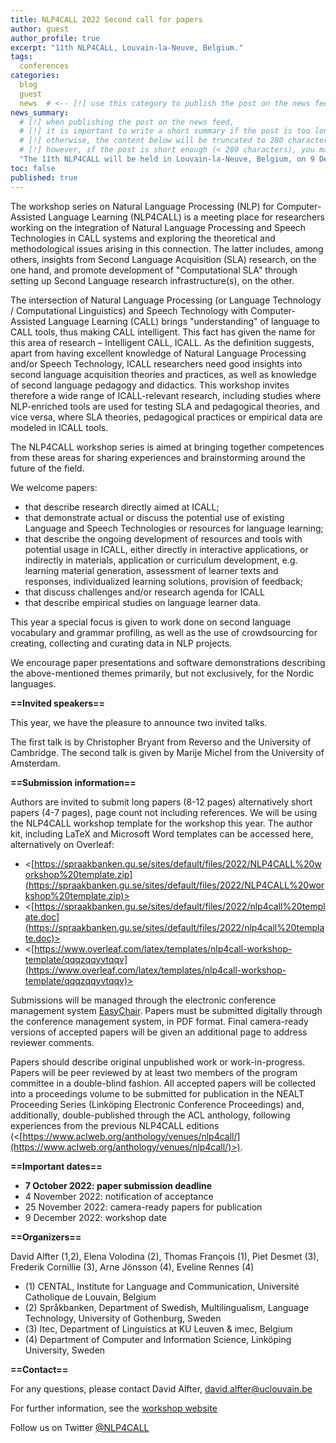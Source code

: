 ```yaml
---
title: NLP4CALL 2022 Second call for papers
author: guest
author_profile: true
excerpt: "11th NLP4CALL, Louvain-la-Neuve, Belgium."
tags:
  conferences
categories:
  blog
  guest
  news  # <-- [!] use this category to publish the post on the news feed  
news_summary: 
  # [!] when publishing the post on the news feed,
  # [!] it is important to write a short summary if the post is too long (~several paragraphs)
  # [!] otherwise, the content below will be truncated to 280 characters on the news feed
  # [!] however, if the post is short enough (< 280 characters), you may disregard this option
  "The 11th NLP4CALL will be held in Louvain-la-Neuve, Belgium, on 9 December 2022."
toc: false
published: true
---
```


The workshop series on Natural Language Processing (NLP) for Computer-Assisted Language Learning (NLP4CALL) is a meeting place for researchers working on the integration of Natural Language Processing and Speech Technologies in CALL systems and exploring the theoretical and methodological issues arising in this connection. The latter includes, among others, insights from Second Language Acquisition (SLA) research, on the one hand, and promote development of "Computational SLA" through setting up Second Language research infrastructure(s), on the other.

The intersection of Natural Language Processing (or Language Technology / Computational Linguistics) and Speech Technology with Computer-Assisted Language Learning (CALL) brings "understanding" of language to CALL tools, thus making CALL intelligent. This fact has given the name for this area of research – Intelligent CALL, ICALL. As the definition suggests, apart from having excellent knowledge of Natural Language Processing and/or Speech Technology, ICALL researchers need good insights into second language acquisition theories and practices, as well as knowledge of second language pedagogy and didactics. This workshop invites therefore a wide range of ICALL-relevant research, including studies where NLP-enriched tools are used for testing SLA and pedagogical theories, and vice versa, where SLA theories, pedagogical practices or empirical data are modeled in ICALL tools.

The NLP4CALL workshop series is aimed at bringing together competences from these areas for sharing experiences and brainstorming around the future of the field.

We welcome papers:

- that describe research directly aimed at ICALL;
- that demonstrate actual or discuss the potential use of existing Language and Speech Technologies or resources for language learning;
- that describe the ongoing development of resources and tools with potential usage in ICALL, either directly in interactive applications, or indirectly in materials, application or curriculum development, e.g. learning material generation, assessment of learner texts and responses, individualized learning solutions, provision of feedback;
- that discuss challenges and/or research agenda for ICALL
- that describe empirical studies on language learner data.

This year a special focus is given to work done on second language vocabulary and grammar profiling, as well as the use of crowdsourcing for creating, collecting and curating data in NLP projects.

We encourage paper presentations and software demonstrations describing the above-mentioned themes primarily, but not exclusively, for the Nordic languages.

 
**==Invited speakers==**

This year, we have the pleasure to announce two invited talks.

The first talk is by Christopher Bryant from Reverso and the University of Cambridge.
The second talk is given by Marije Michel from the University of Amsterdam.


**==Submission information==**

Authors are invited to submit long papers (8-12 pages) alternatively short papers (4-7 pages), page count not including references. We will be using the NLP4CALL workshop template for the workshop this year. The author kit, including LaTeX and Microsoft Word templates can be accessed here, alternatively on Overleaf:

- <[https://spraakbanken.gu.se/sites/default/files/2022/NLP4CALL%20workshop%20template.zip](https://spraakbanken.gu.se/sites/default/files/2022/NLP4CALL%20workshop%20template.zip)> 
- <[https://spraakbanken.gu.se/sites/default/files/2022/nlp4call%20template.doc](https://spraakbanken.gu.se/sites/default/files/2022/nlp4call%20template.doc)>
- <[https://www.overleaf.com/latex/templates/nlp4call-workshop-template/qqqzqqyvtqqv](https://www.overleaf.com/latex/templates/nlp4call-workshop-template/qqqzqqyvtqqv)>


Submissions will be managed through the electronic conference management system [EasyChair](https://easychair.org/conferences/?conf=nlp4call2022). Papers must be submitted digitally through the conference management system, in PDF format. Final camera-ready versions of accepted papers will be given an additional page to address reviewer comments.

Papers should describe original unpublished work or work-in-progress. Papers will be peer reviewed by at least two members of the program committee in a double-blind fashion. All accepted papers will be collected into a proceedings volume to be submitted for publication in the NEALT Proceeding Series (Linköping Electronic Conference Proceedings) and, additionally, double-published through the ACL anthology, following experiences from the previous NLP4CALL editions 
(<[https://www.aclweb.org/anthology/venues/nlp4call/](https://www.aclweb.org/anthology/venues/nlp4call/)>).



**==Important dates==**

- **7 October 2022: paper submission deadline**
- 4 November 2022: notification of acceptance
- 25 November 2022: camera-ready papers for publication
- 9 December 2022: workshop date


**==Organizers==**

David Alfter (1,2), Elena Volodina (2), Thomas François (1), Piet Desmet (3), Frederik Cornillie (3), Arne Jönsson (4), Eveline Rennes (4)

- (1) CENTAL, Institute for Language and Communication, Université Catholique de Louvain, Belgium
- (2) Språkbanken, Department of Swedish, Multilingualism, Language Technology, University of Gothenburg, Sweden
- (3) Itec, Department of Linguistics at KU Leuven & imec, Belgium
- (4) Department of Computer and Information Science, Linköping University, Sweden

**==Contact==**

For any questions, please contact David Alfter, david.alfter@uclouvain.be

For further information, see the [workshop website](https://spraakbanken.gu.se/en/research/themes/icall/nlp4call-workshop-series/nlp4call2022)

Follow us on Twitter [@NLP4CALL](https://twitter.com/NLP4CALL/)

